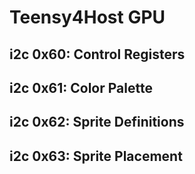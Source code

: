 # Teensy4Host GPU

## i2c 0x60: Control Registers

## i2c 0x61: Color Palette

## i2c 0x62: Sprite Definitions

## i2c 0x63: Sprite Placement
